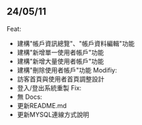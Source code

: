 24/05/11  
----------------------------------
Feat:
- 建構"帳戶資訊總覽"、"帳戶資料編輯"功能
- 建構"新增單一使用者帳戶"功能  
- 建構"新增大量使用者帳戶"功能
- 建構"刪除使用者帳戶"功能
Modifiy:
- 訪客首頁與使用者首頁調整設計
- 登入/登出系統重製
Fix:
- 無
Docs:
- 更新README.md
- 更新MYSQL連線方式說明
